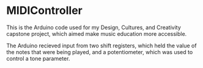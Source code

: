 # MIDIController
This is the Arduino code used for my Design, Cultures, and Creativity capstone project, which aimed make music education more accessible.

The Arduino recieved input from two shift registers, which held the value of the notes that were being played, and a potentiometer, which was used to control a tone parameter.
